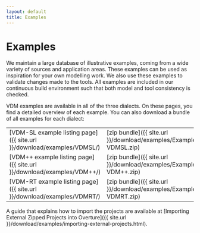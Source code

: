 ```yaml
---
layout: default
title: Examples
---
```


# Examples

We maintain a large database of illustrative examples, coming from a
wide variety of sources and application areas. These examples can be
used as inspiration for your own modelling work. We also use these
examples to validate changes made to the tools.  All examples are
included in our continuous build environment such that both model and
tool consistency is checked.

VDM examples are available in all of the three dialects. On these
pages, you find a detailed overview of each example. You can also
download a bundle of all examples for each dialect:

|||
|---|---|
| [VDM-SL example listing page]({{ site.url }}/download/examples/VDMSL/) | [zip bundle]({{ site.url }}/download/examples/Examples-VDMSL.zip) |
| [VDM++ example listing page]({{ site.url }}/download/examples/VDM++/)  | [zip bundle]({{ site.url }}/download/examples/Examples-VDM++.zip) |
| [VDM-RT example listing page]({{ site.url }}/download/examples/VDMRT/) | [zip bundle]({{ site.url }}/download/examples/Examples-VDMRT.zip) |

<!--If you have questions on these examples, you can either post a
question on
[StackOverflow using the VDM++ tag](http://stackoverflow.com/questions/tagged/vdm%2b%2b)
or [send us an email](mailto:info@overturetool.org).  If you have an
example to contribute to our collection, we are very happy to hear
from you!-->

A guide that explains how to import the projects are available at [Importing External Zipped Projects into Overture]({{ site.url }}/download/examples/importing-external-projects.html).